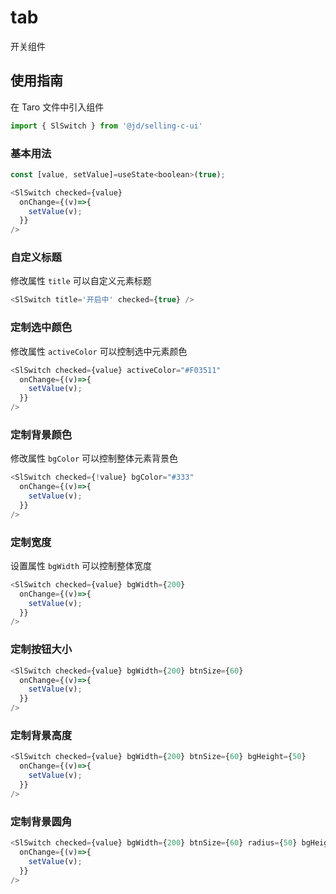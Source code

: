 # tab
开关组件

## 使用指南
在 Taro 文件中引入组件
```js
import { SlSwitch } from '@jd/selling-c-ui'
```
### 基本用法

```js
const [value, setValue]=useState<boolean>(true);

<SlSwitch checked={value}
  onChange={(v)=>{
    setValue(v);
  }} 
/>

```

### 自定义标题
修改属性 `title` 可以自定义元素标题
```js
<SlSwitch title='开启中' checked={true} />

```
### 定制选中颜色
修改属性 `activeColor` 可以控制选中元素颜色
```js
<SlSwitch checked={value} activeColor="#F03511"
  onChange={(v)=>{
    setValue(v);
  }} 
/>

```
### 定制背景颜色
修改属性 `bgColor` 可以控制整体元素背景色
```js
<SlSwitch checked={!value} bgColor="#333"
  onChange={(v)=>{
    setValue(v);
  }} 
/>

```
        
### 定制宽度
设置属性 `bgWidth` 可以控制整体宽度
```js
<SlSwitch checked={value} bgWidth={200}
  onChange={(v)=>{
    setValue(v);
  }} 
/>
```
### 定制按钮大小

```js
<SlSwitch checked={value} bgWidth={200} btnSize={60}
  onChange={(v)=>{
    setValue(v);
  }} 
/>
```
### 定制背景高度

```js
<SlSwitch checked={value} bgWidth={200} btnSize={60} bgHeight={50}
  onChange={(v)=>{
    setValue(v);
  }} 
/>
```
### 定制背景圆角

```js
<SlSwitch checked={value} bgWidth={200} btnSize={60} radius={50} bgHeight={50}
  onChange={(v)=>{
    setValue(v);
  }} 
/>
```

